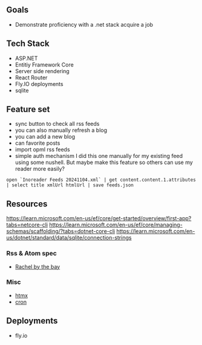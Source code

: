 ## Goals
- Demonstrate proficiency with a .net stack acquire a job

## Tech Stack
- ASP.NET
- Entitiy Framework Core
- Server side rendering
- React Router
- Fly.IO deployments
- sqlite

## Feature set
- sync button to check all rss feeds
- you can also manually refresh a blog
- you can add a new blog
- can favorite posts
- import opml rss feeds
- simple auth mechanism
I did this one manually for my existing feed using some nushell. But maybe make this feature so others can use my reader more easily?
 ```nu
open `Inoreader Feeds 20241104.xml` | get content.content.1.attributes | select title xmlUrl htmlUrl | save feeds.json
```

## Resources
https://learn.microsoft.com/en-us/ef/core/get-started/overview/first-app?tabs=netcore-cli
https://learn.microsoft.com/en-us/ef/core/managing-schemas/scaffolding/?tabs=dotnet-core-cli
https://learn.microsoft.com/en-us/dotnet/standard/data/sqlite/connection-strings

### Rss & Atom spec
- [Rachel by the bay](https://rachelbythebay.com/w/2024/08/17/hash/)

### Misc
- [htmx](https://htmx.org/docs/)
- [cron](https://crontab.guru/)

## Deployments
- fly.io
